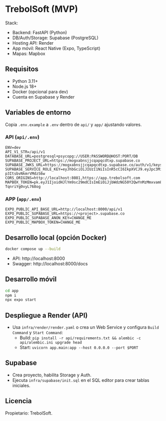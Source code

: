 
# TrebolSoft (MVP)

Stack:
- Backend: FastAPI (Python)
- DB/Auth/Storage: Supabase (PostgreSQL)
- Hosting API: Render
- App móvil: React Native (Expo, TypeScript)
- Mapas: Mapbox

## Requisitos
- Python 3.11+
- Node.js 18+
- Docker (opcional para dev)
- Cuenta en Supabase y Render

## Variables de entorno
Copia `.env.example` a `.env` dentro de `api/` y `app/` ajustando valores.

### API (`api/.env`)
```env
ENV=dev
API_V1_STR=/api/v1
DATABASE_URL=postgresql+psycopg://USER:PASSWORD@HOST:PORT/DB
SUPABASE_PROJECT_URL=https://mogxabnsjjcqapqcdtxp.supabase.co
SUPABASE_JWKS_URL=https://mogxabnsjjcqapqcdtxp.supabase.co/auth/v1/keys
SUPABASE_SERVICE_ROLE_KEY=eyJhbGciOiJIUzI1NiIsInR5cCI6IkpXVCJ9.eyJpc3MiOiJzdXBhYmFzZSIsInJlZiI6Im1vZ3hhYm5zampjcWFwY3FkdHhwIiwicm9sZSI6InNlcnZpY2Vfcm9sZSIsImlhdCI6MTc2MDUzNjAwOCwiZXhwIjoyMDc2MTEyMDA4fQ.UaA4jhGbqhURDXBWhyRH2wgs-p3ItsbvNkmrVMdzS6w
CORS_ORIGINS=http://localhost:8081,https://app.trebolsoft.com
MAPBOX_TOKEN=pk.eyJ1IjoidHJlYm9sc29mdCIsImEiOiJjbWdzNG50Y2QwYnMzMmxvam84dXB6ZTdoIn0.voaAD-TqnriYg0vyL768og
```

### APP (`app/.env`)
```env
EXPO_PUBLIC_API_BASE_URL=http://localhost:8000/api/v1
EXPO_PUBLIC_SUPABASE_URL=https://<project>.supabase.co
EXPO_PUBLIC_SUPABASE_ANON_KEY=CHANGE_ME
EXPO_PUBLIC_MAPBOX_TOKEN=CHANGE_ME
```

## Desarrollo local (opción Docker)
```bash
docker compose up --build
```
- API: http://localhost:8000
- Swagger: http://localhost:8000/docs

## Desarrollo móvil
```bash
cd app
npm i
npx expo start
```

## Despliegue a Render (API)
- Usa `infra/render/render.yaml` o crea un Web Service y configura `Build Command` y `Start Command`:
  - Build: `pip install -r api/requirements.txt && alembic -c api/alembic.ini upgrade head`
  - Start: `uvicorn app.main:app --host 0.0.0.0 --port $PORT`

## Supabase
- Crea proyecto, habilita Storage y Auth.
- Ejecuta `infra/supabase/init.sql` en el SQL editor para crear tablas iniciales.

## Licencia
Propietario: TrebolSoft.
